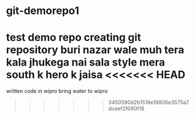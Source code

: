 # git-demorepo1
test demo repo
creating git repository
buri nazar wale muh tera kala
jhukega nai sala
style mera south k hero k jaisa
<<<<<<< HEAD
=======


written code in wipro
bring water to wipro
>>>>>>> 3450590d2b1516e18806e3575a7dceef2f090f18
